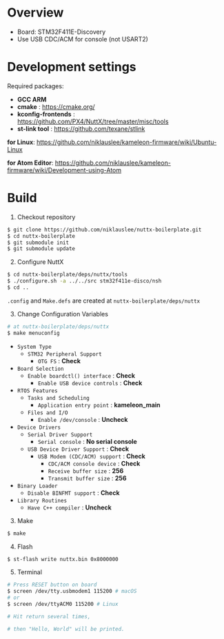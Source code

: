 # Overview

* Board: STM32F411E-Discovery
* Use USB CDC/ACM for console (not USART2)

# Development settings

Required packages:
* __GCC ARM__
* __cmake__ : https://cmake.org/
* __kconfig-frontends__ : https://github.com/PX4/NuttX/tree/master/misc/tools
* __st-link tool__ : https://github.com/texane/stlink

__for Linux__:
https://github.com/niklauslee/kameleon-firmware/wiki/Ubuntu-Linux

__for Atom Editor__: https://github.com/niklauslee/kameleon-firmware/wiki/Development-using-Atom

# Build

1. Checkout repository

```sh
$ git clone https://github.com/niklauslee/nuttx-boilerplate.git
$ cd nuttx-boilerplate
$ git submodule init
$ git submodule update
```

2. Configure NuttX

```sh
$ cd nuttx-boilerplate/deps/nuttx/tools
$ ./configure.sh -a ../../src stm32f411e-disco/nsh
$ cd ..
```
`.config` and `Make.defs` are created at `nuttx-boilerplate/deps/nuttx`

3. Change Configuration Variables

```sh
# at nuttx-boilerplate/deps/nuttx
$ make menuconfig
```

* `System Type`
  * `STM32 Peripheral Support`
    * `OTG FS` : __Check__
* `Board Selection`
  * `Enable boardctl() interface` : __Check__
    * `Enable USB device controls` : __Check__
* `RTOS Features`
  * `Tasks and Scheduling`
    * `Application entry point` : __kameleon_main__
  * `Files and I/O`
    * `Enable /dev/console` : __Uncheck__
* `Device Drivers`
  * `Serial Driver Support`
    * `Serial console` : __No serial console__
  * `USB Device Driver Support` : __Check__
    * `USB Modem (CDC/ACM) support` : __Check__
      * `CDC/ACM console device` : __Check__
      * `Receive buffer size` : __256__
      * `Transmit buffer size` : __256__
* `Binary Loader`
  * `Disable BINFMT support` : __Check__
* `Library Routines`
  * `Have C++ compiler` : __Uncheck__

3. Make

```sh
$ make
```

4. Flash

```sh
$ st-flash write nuttx.bin 0x8000000
```

5. Terminal

```sh
# Press RESET button on board
$ screen /dev/tty.usbmodem1 115200 # macOS
# or
$ screen /dev/ttyACM0 115200 # Linux

# Hit return several times,

# then "Hello, World" will be printed.
```
